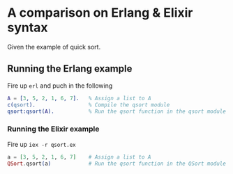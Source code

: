 # A comparison on Erlang & Elixir syntax

Given the example of quick sort.

## Running the Erlang example

Fire up ``` erl ``` and puch in the following

```erlang
A = [3, 5, 2, 1, 6, 7].   % Assign a list to A
c(qsort).                 % Compile the qsort module
qsort:qsort(A).           % Run the qsort function in the qsort module on the list
```

### Running the Elixir example

Fire up ``` iex -r qsort.ex ```

```elixir
a = [3, 5, 2, 1, 6, 7]    # Assign a list to A
QSort.qsort(a)            # Run the qsort function in the QSort module on the list
```

